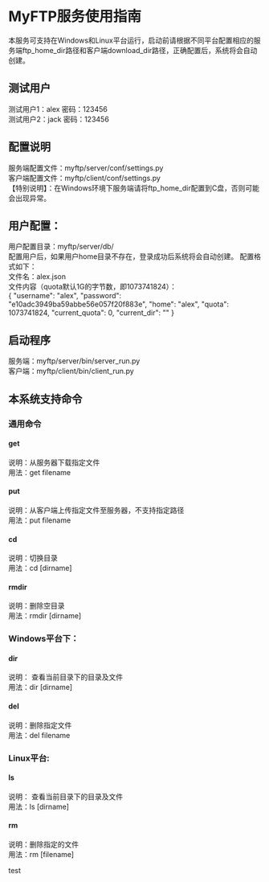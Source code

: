 # MyFTP服务使用指南
本服务可支持在Windows和Linux平台运行，启动前请根据不同平台配置相应的服务端ftp_home_dir路径和客户端download_dir路径，正确配置后，系统将会自动创建。

## 测试用户
测试用户1：alex 密码：123456  
测试用户2：jack 密码：123456

## 配置说明
服务端配置文件：myftp/server/conf/settings.py  
客户端配置文件：myftp/client/conf/settings.py  
【特别说明】：在Windows环境下服务端请将ftp_home_dir配置到C盘，否则可能会出现异常。

## 用户配置：
用户配置目录：myftp/server/db/  
配置用户后，如果用户home目录不存在，登录成功后系统将会自动创建。
配置格式如下：  
文件名：alex.json  
文件内容（quota默认1G的字节数，即1073741824）：  
{
  "username": "alex",
  "password": "e10adc3949ba59abbe56e057f20f883e",
  "home": "alex",
  "quota": 1073741824,
  "current_quota": 0,
  "current_dir": ""
}

## 启动程序
服务端：myftp/server/bin/server_run.py  
客户端：myftp/client/bin/client_run.py

## 本系统支持命令

### 通用命令
#### get
说明：从服务器下载指定文件   
用法：get filename

#### put
说明：从客户端上传指定文件至服务器，不支持指定路径   
用法：put filename

#### cd
说明：切换目录   
用法：cd [dirname]

#### rmdir
说明：删除空目录   
用法：rmdir [dirname]

### Windows平台下：
#### dir
说明： 查看当前目录下的目录及文件   
用法：dir [dirname]

#### del
说明：删除指定文件  
用法：del filename

### Linux平台:
#### ls
说明： 查看当前目录下的目录及文件   
用法：ls [dirname]

#### rm
说明：删除指定的文件   
用法：rm [filename]


test